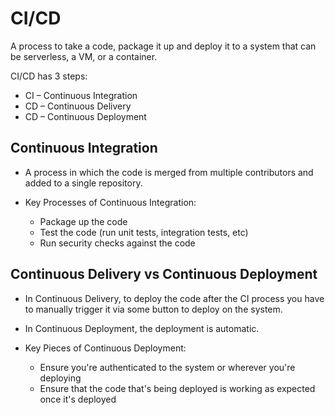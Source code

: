 CI/CD
==

A process to take a code, package it up and
deploy it to a system that can be serverless, a VM, or a container.

CI/CD has 3 steps:

- CI – Continuous Integration
- CD – Continuous Delivery
- CD – Continuous Deployment

## Continuous Integration

- A process in which the code is
merged from multiple contributors and added to a single repository.

- Key Processes of Continuous Integration: 
    - Package up the code
    - Test the code (run unit tests, integration tests, etc)
    - Run security checks against the code

## Continuous Delivery vs Continuous Deployment

- In Continuous Delivery, to deploy the code after the CI process you have to manually trigger it via some button to deploy on the
system.

- In Continuous Deployment, the deployment is automatic.

- Key Pieces of Continuous Deployment:
    - Ensure you're authenticated to the system or wherever you're deploying
    - Ensure that the code that's being deployed is working as expected once it's deployed

    